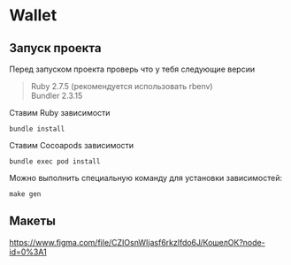 # Wallet
## Запуск проекта
Перед запуском проекта проверь что у тебя следующие версии
> Ruby 2.7.5 (рекомендуется использовать rbenv)\
> Bundler 2.3.15

Ставим Ruby зависимости
```
bundle install
```

Ставим Cocoapods зависимости
```
bundle exec pod install
```

Можно выполнить специальную команду для установки зависимостей:
```
make gen
```

## Макеты
https://www.figma.com/file/CZIOsnWIjasf6rkzlfdo6J/КошелОК?node-id=0%3A1
